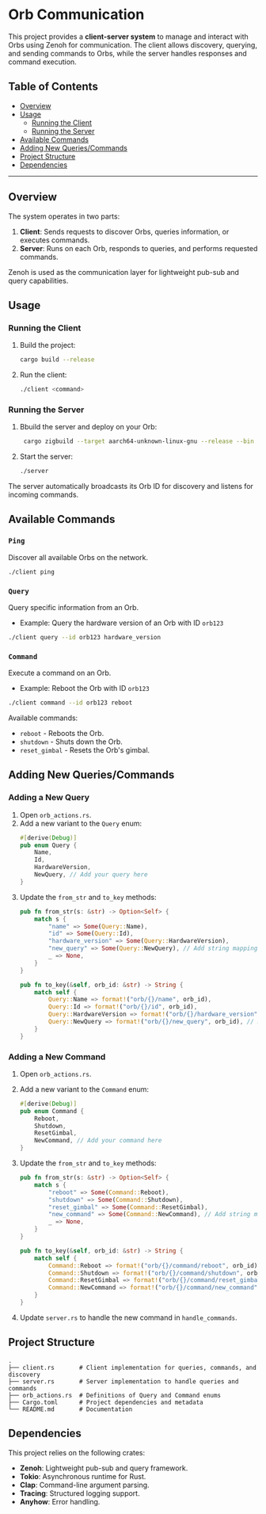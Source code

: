 # Orb Communication

This project provides a **client-server system** to manage and interact with Orbs using Zenoh for communication. The client allows discovery, querying, and sending commands to Orbs, while the server handles responses and command execution.

## Table of Contents
- [Overview](#overview)
- [Usage](#usage)
  - [Running the Client](#running-the-client)
  - [Running the Server](#running-the-server)
- [Available Commands](#available-commands)
- [Adding New Queries/Commands](#adding-new-queriescommands)
- [Project Structure](#project-structure)
- [Dependencies](#dependencies)

---

## Overview
The system operates in two parts:
1. **Client**: Sends requests to discover Orbs, queries information, or executes commands.
2. **Server**: Runs on each Orb, responds to queries, and performs requested commands.

Zenoh is used as the communication layer for lightweight pub-sub and query capabilities.

## Usage

### Running the Client

1. Build the project:
   ```sh
   cargo build --release
   ```
2. Run the client:
   ```sh
   ./client <command>
   ```

### Running the Server

1. Bbuild the server and deploy on your Orb:
   ```sh
    cargo zigbuild --target aarch64-unknown-linux-gnu --release --bin server -p zenoh-orbcomm
   ```
2. Start the server:
   ```sh
   ./server
   ```

The server automatically broadcasts its Orb ID for discovery and listens for incoming commands.

## Available Commands

### `Ping`
Discover all available Orbs on the network.
```sh
./client ping
```

### `Query`
Query specific information from an Orb.
- Example: Query the hardware version of an Orb with ID `orb123`
```sh
./client query --id orb123 hardware_version
```

### `Command`
Execute a command on an Orb.
- Example: Reboot the Orb with ID `orb123`
```sh
./client command --id orb123 reboot
```

Available commands:
- `reboot` - Reboots the Orb.
- `shutdown` - Shuts down the Orb.
- `reset_gimbal` - Resets the Orb's gimbal.

## Adding New Queries/Commands

### Adding a New Query
1. Open `orb_actions.rs`.
2. Add a new variant to the `Query` enum:
   ```rust
   #[derive(Debug)]
   pub enum Query {
       Name,
       Id,
       HardwareVersion,
       NewQuery, // Add your query here
   }
   ```
3. Update the `from_str` and `to_key` methods:
   ```rust
   pub fn from_str(s: &str) -> Option<Self> {
       match s {
           "name" => Some(Query::Name),
           "id" => Some(Query::Id),
           "hardware_version" => Some(Query::HardwareVersion),
           "new_query" => Some(Query::NewQuery), // Add string mapping
           _ => None,
       }
   }

   pub fn to_key(&self, orb_id: &str) -> String {
       match self {
           Query::Name => format!("orb/{}/name", orb_id),
           Query::Id => format!("orb/{}/id", orb_id),
           Query::HardwareVersion => format!("orb/{}/hardware_version", orb_id),
           Query::NewQuery => format!("orb/{}/new_query", orb_id), // Define the key
       }
   }
   ```

### Adding a New Command
1. Open `orb_actions.rs`.
2. Add a new variant to the `Command` enum:
   ```rust
   #[derive(Debug)]
   pub enum Command {
       Reboot,
       Shutdown,
       ResetGimbal,
       NewCommand, // Add your command here
   }
   ```
3. Update the `from_str` and `to_key` methods:
   ```rust
   pub fn from_str(s: &str) -> Option<Self> {
       match s {
           "reboot" => Some(Command::Reboot),
           "shutdown" => Some(Command::Shutdown),
           "reset_gimbal" => Some(Command::ResetGimbal),
           "new_command" => Some(Command::NewCommand), // Add string mapping
           _ => None,
       }
   }

   pub fn to_key(&self, orb_id: &str) -> String {
       match self {
           Command::Reboot => format!("orb/{}/command/reboot", orb_id),
           Command::Shutdown => format!("orb/{}/command/shutdown", orb_id),
           Command::ResetGimbal => format!("orb/{}/command/reset_gimbal", orb_id),
           Command::NewCommand => format!("orb/{}/command/new_command", orb_id), // Define the key
       }
   }
   ```

4. Update `server.rs` to handle the new command in `handle_commands`.

## Project Structure
```
.
├── client.rs       # Client implementation for queries, commands, and discovery
├── server.rs       # Server implementation to handle queries and commands
├── orb_actions.rs  # Definitions of Query and Command enums
├── Cargo.toml      # Project dependencies and metadata
└── README.md       # Documentation
```

## Dependencies
This project relies on the following crates:
- **Zenoh**: Lightweight pub-sub and query framework.
- **Tokio**: Asynchronous runtime for Rust.
- **Clap**: Command-line argument parsing.
- **Tracing**: Structured logging support.
- **Anyhow**: Error handling.
